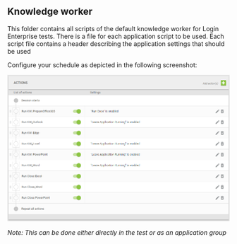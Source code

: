 ## Knowledge worker

This folder contains all scripts of the default knowledge worker for Login Enterprise tests.
There is a file for each application script to be used.
Each script file contains a header describing the application settings that should be used

Configure your schedule as depicted in the following screenshot:

![](assets/20220209_145343_image.png)



*Note: This can be done either directly in the test or as an application group*
